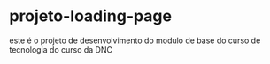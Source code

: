 # projeto-loading-page
este é o projeto de desenvolvimento do modulo de  base do curso de tecnologia do curso da DNC
